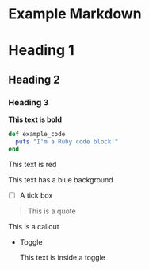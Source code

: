 # Example Markdown

# Heading 1

## Heading 2

### Heading 3

**This text is bold**

```ruby
def example_code
  puts "I'm a Ruby code block!"
end
```

This text is red

This text has a blue background

- [ ]  A tick box

> This is a quote

This is a callout

- Toggle

    This text is inside a toggle
